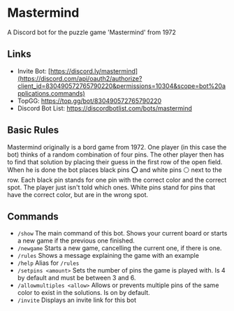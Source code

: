 # Mastermind
A Discord bot for the puzzle game 'Mastermind' from 1972

## Links
- Invite Bot: [https://discord.ly/mastermind](https://discord.com/api/oauth2/authorize?client_id=830490572765790220&permissions=10304&scope=bot%20applications.commands)
- TopGG: https://top.gg/bot/830490572765790220
- Discord Bot List: https://discordbotlist.com/bots/mastermind

## Basic Rules
Mastermind originally is a bord game from 1972. One player (in this case the bot) thinks of a random combination of four pins. The other player then has to find that solution by placing their guess in the first row of the open field. When he is done the bot places black pins ⭕ and white pins ⚪ next to the row. Each black pin stands for one pin with the correct color and the correct spot. The player just isn't told which ones. White pins stand for pins that have the correct color, but are in the wrong spot.

## Commands
- `/show` The main command of this bot. Shows your current board or starts a new game if the previous one finished.
- `/newgame` Starts a new game, cancelling the current one, if there is one.
- `/rules` Shows a message explaining the game with an example
- `/help` Alias for `/rules`
- `/setpins <amount>` Sets the number of pins the game is played with. Is 4 by default and must be between 3 and 6.
- `/allowmultiples <allow>` Allows or prevents multiple pins of the same color to exist in the solutions. Is on by default.
- `/invite` Displays an invite link for this bot
